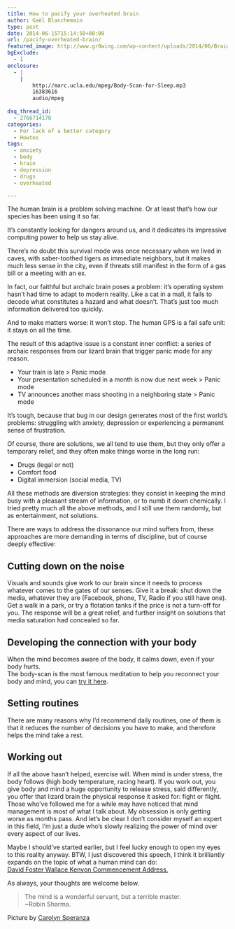 ```yaml
---
title: How to pacify your overheated brain
author: Gaël Blanchemain
type: post
date: 2014-06-15T15:14:50+00:00
url: /pacify-overheated-brain/
featured_image: http://www.gr0wing.com/wp-content/uploads/2014/06/Brain-on-fire.jpg
bgExclude:
  - 1
enclosure:
  - |
    |
        http://marc.ucla.edu/mpeg/Body-Scan-for-Sleep.mp3
        16383616
        audio/mpeg
        
dsq_thread_id:
  - 2766714178
categories:
  - For lack of a better category
  - Howtos
tags:
  - anxiety
  - body
  - brain
  - depression
  - drugs
  - overheated

---
```

The human brain is a problem solving machine. Or at least that&#8217;s how our species has been using it so far.

It&#8217;s constantly looking for dangers around us, and it dedicates its impressive computing power to help us stay alive.

There&#8217;s no doubt this survival mode was once necessary when we lived in caves, with saber-toothed tigers as immediate neighbors, but it makes much less sense in the city, even if threats still manifest in the form of a gas bill or a meeting with an ex.

In fact, our faithful but archaic brain poses a problem: it&#8217;s operating system hasn&#8217;t had time to adapt to modern reality. Like a cat in a mall, it fails to decode what constitutes a hazard and what doesn&#8217;t. That&#8217;s just too much information delivered too quickly.

And to make matters worse: it won&#8217;t stop. The human GPS is a fail safe unit: it stays on all the time.

The result of this adaptive issue is a constant inner conflict: a series of archaic responses from our lizard brain that trigger panic mode for any reason.

  * Your train is late > Panic mode
  * Your presentation scheduled in a month is now due next week > Panic mode
  * TV announces another mass shooting in a neighboring state > Panic mode

It&#8217;s tough, because that bug in our design generates most of the first world&#8217;s problems: struggling with anxiety, depression or experiencing a permanent sense of frustration.

Of course, there are solutions, we all tend to use them, but they only offer a temporary relief, and they often make things worse in the long run:

  * Drugs (legal or not)
  * Comfort food
  * Digital immersion (social media, TV)

All these methods are diversion strategies: they consist in keeping the mind busy with a pleasant stream of information, or to numb it down chemically. I tried pretty much all the above methods, and I still use them randomly, but as entertainment, not solutions.

There are ways to address the dissonance our mind suffers from, these approaches are more demanding in terms of discipline, but of course deeply effective:

## Cutting down on the noise

Visuals and sounds give work to our brain since it needs to process whatever comes to the gates of our senses. Give it a break: shut down the media, whatever they are (Facebook, phone, TV, Radio if you still have one). Get a walk in a park, or try a flotation tanks if the price is not a turn-off for you. The response will be a great relief, and further insight on solutions that media saturation had concealed so far.

## Developing the connection with your body

When the mind becomes aware of the body, it calms down, even if your body hurts.  
The body-scan is the most famous meditation to help you reconnect your body and mind, you can <a href="http://marc.ucla.edu/mpeg/Body-Scan-for-Sleep.mp3" target="_blank">try it here</a>.

## Setting routines

There are many reasons why I&#8217;d recommend daily routines, one of them is that it reduces the number of decisions you have to make, and therefore helps the mind take a rest.

## Working out

If all the above hasn&#8217;t helped, exercise will. When mind is under stress, the body follows (high body temperature, racing heart). If you work out, you give body and mind a huge opportunity to release stress, said differently, you offer that lizard brain the physical response it asked for: fight or flight.  
Those who&#8217;ve followed me for a while may have noticed that mind management is most of what I talk about. My obsession is only getting worse as months pass. And let&#8217;s be clear I don&#8217;t consider myself an expert in this field, I&#8217;m just a dude who&#8217;s slowly realizing the power of mind over every aspect of our lives.

Maybe I should&#8217;ve started earlier, but I feel lucky enough to open my eyes to this reality anyway. BTW, I just discovered this speech, I think it brilliantly expands on the topic of what a human mind can do:  
<a href="http://web.ics.purdue.edu/~drkelly/DFWKenyonAddress2005.pdf" target="_blank">David Foster Wallace Kenyon Commencement Address.</a>

As always, your thoughts are welcome below.

> The mind is a wonderful servant, but a terrible master.  
> ~Robin Sharma.

Picture by <a href="https://www.flickr.com/photos/urbanaquariumvideo/" target="_blank">Carolyn Speranza</a>